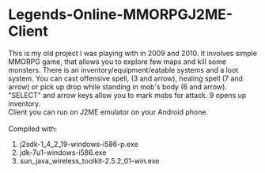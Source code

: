 # Legends-Online-MMORPGJ2ME-Client

This is my old project I was playing with in 2009 and 2010. It involves simple MMORPG game, that allows you to explore few maps and kill some monsters. There is an inventory/equipment/eatable systems and a loot system. You can cast offensive spell, (3 and arrow), healing spell (7 and arrow) or pick up drop while standing in mob's body (6 and arrow). "SELECT" and arrow keys allow you to mark mobs for attack. 9 opens up inventory.
<br/>
Client you can run on J2ME emulator on your Android phone.<br/>
<br/>
Compiled with:<br/>
1. j2sdk-1_4_2_19-windows-i586-p.exe<br/>
2. jdk-7u1-windows-i586.exe<br/>
3. sun_java_wireless_toolkit-2.5.2_01-win.exe<br/>
